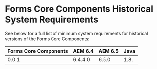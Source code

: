 # Forms Core Components Historical System Requirements

See below for a full list of minimum system requirements for historical versions of the Forms Core Components:

| Forms Core Components | AEM 6.4 | AEM 6.5 | Java |
| -------------------   | ------- | ------- | ---- |
| 0.0.1                 | 6.4.4.0 | 6.5.0   | 1.8. |

